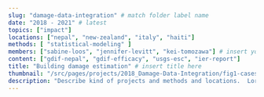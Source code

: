 ```yaml
---
slug: "damage-data-integration" # match folder label name
date: "2018 - 2021" # latest 
topics: ["impact"]
locations: ["nepal", "new-zealand", "italy", "haiti"]
methods: [ "statistical-modeling" ]
members: ["sabine-loos", "jennifer-levitt", "kei-tomozawa"] # insert your slug here, e.g., "sabine-loos"
content: ["gdif-nepal", "gdif-efficacy", "usgs-esc", "ier-report"]
title: "Building damage estimation" # insert title here
thumbnail: "/src/pages/projects/2018_Damage-Data-Integration/fig1-casestudies.png"
description: "Describe kind of projects and methods and locations.  Lorem ipsum dolor sit amet, consectetur adipiscing elit ut aliquam, purus sit amet luctus venenatis, lectus magna fringilla urna, porttitor rhoncus dolor purus non enim praesent elementum facilisis leo, vel fringilla est ullamcorper eget nulla facilisi etiam dignissim diam quis enim lobortis scelerisque fermentum dui faucibus in ornare quam viverra orci sagittis eu" # insert a one sentence description here
---
```



